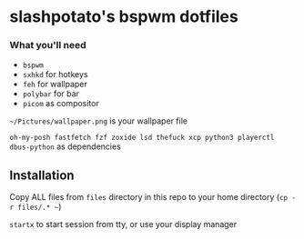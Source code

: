 # slashpotato's bspwm dotfiles

### What you'll need
- `bspwm`
- `sxhkd` for hotkeys
- `feh` for wallpaper
- `polybar` for bar
- `picom` as compositor
 
`~/Pictures/wallpaper.png` is your wallpaper file
 
`oh-my-posh fastfetch fzf zoxide lsd thefuck xcp python3 playerctl dbus-python` as dependencies
## Installation
Copy ALL files from `files` directory in this repo to your home directory (`cp -r files/.* ~`)

`startx` to start session from tty, or use your display manager
